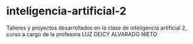 # inteligencia-artificial-2
Talleres y proyectos desarrollados en la clase de inteligencia artificial 2, curso a cargo de la profesora LUZ DEICY ALVARADO NIETO
